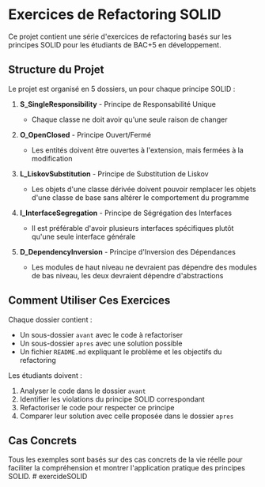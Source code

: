 # Exercices de Refactoring SOLID

Ce projet contient une série d'exercices de refactoring basés sur les principes SOLID pour les étudiants de BAC+5 en développement.

## Structure du Projet

Le projet est organisé en 5 dossiers, un pour chaque principe SOLID :

1. **S_SingleResponsibility** - Principe de Responsabilité Unique
   - Chaque classe ne doit avoir qu'une seule raison de changer

2. **O_OpenClosed** - Principe Ouvert/Fermé
   - Les entités doivent être ouvertes à l'extension, mais fermées à la modification

3. **L_LiskovSubstitution** - Principe de Substitution de Liskov
   - Les objets d'une classe dérivée doivent pouvoir remplacer les objets d'une classe de base sans altérer le comportement du programme

4. **I_InterfaceSegregation** - Principe de Ségrégation des Interfaces
   - Il est préférable d'avoir plusieurs interfaces spécifiques plutôt qu'une seule interface générale

5. **D_DependencyInversion** - Principe d'Inversion des Dépendances
   - Les modules de haut niveau ne devraient pas dépendre des modules de bas niveau, les deux devraient dépendre d'abstractions

## Comment Utiliser Ces Exercices

Chaque dossier contient :
- Un sous-dossier `avant` avec le code à refactoriser
- Un sous-dossier `apres` avec une solution possible
- Un fichier `README.md` expliquant le problème et les objectifs du refactoring

Les étudiants doivent :
1. Analyser le code dans le dossier `avant`
2. Identifier les violations du principe SOLID correspondant
3. Refactoriser le code pour respecter ce principe
4. Comparer leur solution avec celle proposée dans le dossier `apres`

## Cas Concrets

Tous les exemples sont basés sur des cas concrets de la vie réelle pour faciliter la compréhension et montrer l'application pratique des principes SOLID. #   e x e r c i d e S O L I D  
 